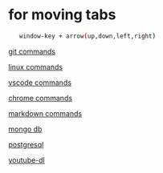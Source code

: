 # for moving tabs

```bash
   window-key + arrow(up,down,left,right)
```

[git commands](./md/git.md)

[linux commands](./md/linux.md)

[vscode commands](./md/vscode.md)

[chrome commands](./md/chrome.md)

[markdown commands](./md/markdown.md)

[mongo db](./md/mongodb.md)

[postgresql](./md/postgres.md)

[youtube-dl](./md/youtube-dl.md)